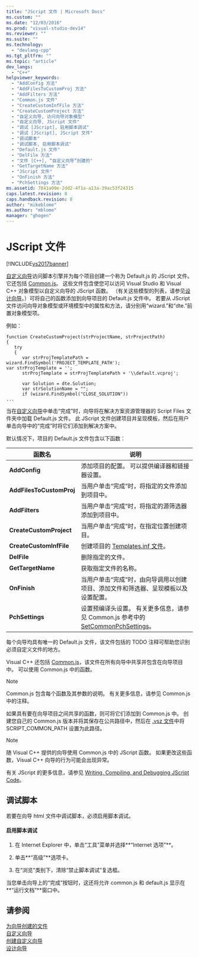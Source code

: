 ```yaml
---
title: "JScript 文件 | Microsoft Docs"
ms.custom: ""
ms.date: "12/03/2016"
ms.prod: "visual-studio-dev14"
ms.reviewer: ""
ms.suite: ""
ms.technology: 
  - "devlang-cpp"
ms.tgt_pltfrm: ""
ms.topic: "article"
dev_langs: 
  - "C++"
helpviewer_keywords: 
  - "AddConfig 方法"
  - "AddFilesToCustomProj 方法"
  - "AddFilters 方法"
  - "Common.js 文件"
  - "CreateCustomInfFile 方法"
  - "CreateCustomProject 方法"
  - "自定义向导, 访问向导对象模型"
  - "自定义向导, JScript 文件"
  - "调试 [JScript], 启用脚本调试"
  - "调试 [JScript], JScript 文件"
  - "调试脚本"
  - "调试脚本, 启用脚本调试"
  - "Default.js 文件"
  - "DelFile 方法"
  - "文件 [C++], “自定义向导”创建的"
  - "GetTargetName 方法"
  - "JScript 文件"
  - "OnFinish 方法"
  - "PchSettings 方法"
ms.assetid: 7841a09e-2dd2-4f1a-a13a-39ac53f24315
caps.latest.revision: 8
caps.handback.revision: 8
author: "mikeblome"
ms.author: "mblome"
manager: "ghogen"
---
```

# JScript 文件
[!INCLUDE[vs2017banner](../assembler/inline/includes/vs2017banner.md)]

[自定义向导](../ide/custom-wizard.md)访问脚本引擎并为每个项目创建一个称为 Default.js 的 JScript 文件。  它还包括 [Common.js](../ide/customizing-cpp-wizards-with-common-jscript-functions.md)。  这些文件包含使您可以访问 Visual Studio 和 Visual C\+\+ 对象模型以自定义向导的 JScript 函数。  （有关这些模型的列表，请参见[设计向导](../ide/designing-a-wizard.md)。）可将自己的函数添加到向导项目的 Default.js 文件中。  若要从 JScript 文件访问向导对象模型或环境模型中的属性和方法，请分别用“wizard.”和“dte.”前置对象模型项。  
  
 例如：  
  
```  
function CreateCustomProject(strProjectName, strProjectPath)  
{  
   try  
   {  
      var strProjTemplatePath = wizard.FindSymbol('PROJECT_TEMPLATE_PATH');  
var strProjTemplate = '';  
      strProjTemplate = strProjTemplatePath + '\\default.vcproj';  
  
      var Solution = dte.Solution;  
      var strSolutionName = "";  
      if (wizard.FindSymbol("CLOSE_SOLUTION"))  
...  
```  
  
 当在[自定义向导](../ide/custom-wizard.md)中单击“完成”时，向导将在解决方案资源管理器的 Script Files 文件夹中加载 Default.js 文件。  此 JScript 文件创建项目并呈现模板，然后在用户单击向导中的“完成”时将它们添加到解决方案中。  
  
 默认情况下，项目的 Default.js 文件包含以下函数：  
  
|函数名|说明|  
|---------|--------|  
|**AddConfig**|添加项目的配置。  可以提供编译器和链接器设置。|  
|**AddFilesToCustomProj**|当用户单击“完成”时，将指定的文件添加到项目中。|  
|**AddFilters**|当用户单击“完成”时，将指定的源筛选器添加到项目中。|  
|**CreateCustomProject**|当用户单击“完成”时，在指定位置创建项目。|  
|**CreateCustomInfFile**|创建项目的 [Templates.inf 文件](../ide/templates-inf-file.md)。|  
|**DelFile**|删除指定的文件。|  
|**GetTargetName**|获取指定文件的名称。|  
|**OnFinish**|当用户单击“完成”时，由向导调用以创建项目、添加文件和筛选器、呈现模板以及设置配置。|  
|**PchSettings**|设置预编译头设置。  有关更多信息，请参见 Common.js 参考中的 [SetCommonPchSettings](../ide/setcommonpchsettings.md)。|  
  
 每个向导均具有唯一的 Default.js 文件，该文件包括的 TODO 注释可帮助您识别必须自定义文件的地方。  
  
 Visual C\+\+ 还包括 [Common.js](../ide/customizing-cpp-wizards-with-common-jscript-functions.md)，该文件在所有向导中共享并包含在向导项目中。  可以使用 Common.js 中的函数。  
  
> [!NOTE]
>  Common.js 包含每个函数及其参数的说明。  有关更多信息，请参见 Common.js 中的注释。  
  
 如果具有要在向导项目之间共享的函数，则可将它们添加到 Common.js 中。  创建您自己的 Common.js 版本并将其保存在公共路径中，然后在 [.vsz 文件](../ide/dot-vsz-file-project-control.md)中将 SCRIPT\_COMMON\_PATH 设置为此路径。  
  
> [!NOTE]
>  随 Visual C\+\+ 提供的向导使用 Common.js 中的 JScript 函数。  如果更改这些函数，Visual C\+\+ 向导的行为可能会出现异常。  
  
 有关 JScript 的更多信息，请参见 [Writing, Compiling, and Debugging JScript Code](http://msdn.microsoft.com/zh-cn/13e57e7d-4867-4555-b9e4-fc24aa75e628)。  
  
## 调试脚本  
 若要在向导 html 文件中调试脚本，必须启用脚本调试。  
  
#### 启用脚本调试  
  
1.  在 Internet Explorer 中，单击“工具”菜单并选择**“Internet 选项”**。  
  
2.  单击**“高级”**选项卡。  
  
3.  在“浏览”类别下，清除“禁止脚本调试”复选框。  
  
 当您单击向导上的“完成”按钮时，这还将允许 common.js 和 default.js 显示在**“运行文档”**窗口中。  
  
## 请参阅  
 [为向导创建的文件](../ide/files-created-for-your-wizard.md)   
 [自定义向导](../ide/custom-wizard.md)   
 [创建自定义向导](../ide/creating-a-custom-wizard.md)   
 [设计向导](../ide/designing-a-wizard.md)